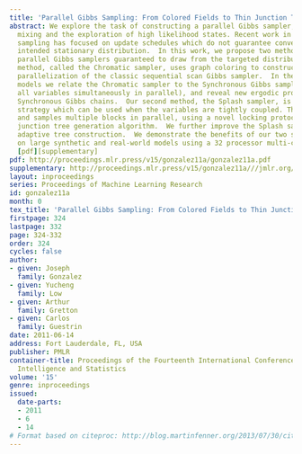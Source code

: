 ```yaml
---
title: 'Parallel Gibbs Sampling: From Colored Fields to Thin Junction Trees'
abstract: We explore the task of constructing a parallel Gibbs sampler, to both improve
  mixing and the exploration of high likelihood states. Recent work in parallel Gibbs
  sampling has focused on update schedules which do not guarantee convergence to the
  intended stationary distribution.  In this work, we propose two methods to construct
  parallel Gibbs samplers guaranteed to draw from the targeted distribution. The first
  method, called the Chromatic sampler, uses graph coloring to construct a direct
  parallelization of the classic sequential scan Gibbs sampler.  In the case of 2-colorable
  models we relate the Chromatic sampler to the Synchronous Gibbs sampler (which draws
  all variables simultaneously in parallel), and reveal new ergodic properties of
  Synchronous Gibbs chains.  Our second method, the Splash sampler, is a complementary
  strategy which can be used when the variables are tightly coupled. This constructs
  and samples multiple blocks in parallel, using a novel locking protocol and an iterative
  junction tree generation algorithm.  We further improve the Splash sampler through
  adaptive tree construction.  We demonstrate the benefits of our two sampling algorithms
  on large synthetic and real-world models using a 32 processor multi-core system.
  [pdf][supplementary]
pdf: http://proceedings.mlr.press/v15/gonzalez11a/gonzalez11a.pdf
supplementary: http://proceedings.mlr.press/v15/gonzalez11a///jmlr.org/proceedings/papers/v15/gonzalez11a/gonzalez11aSupple.pdf
layout: inproceedings
series: Proceedings of Machine Learning Research
id: gonzalez11a
month: 0
tex_title: 'Parallel Gibbs Sampling: From Colored Fields to Thin Junction Trees'
firstpage: 324
lastpage: 332
page: 324-332
order: 324
cycles: false
author:
- given: Joseph
  family: Gonzalez
- given: Yucheng
  family: Low
- given: Arthur
  family: Gretton
- given: Carlos
  family: Guestrin
date: 2011-06-14
address: Fort Lauderdale, FL, USA
publisher: PMLR
container-title: Proceedings of the Fourteenth International Conference on Artificial
  Intelligence and Statistics
volume: '15'
genre: inproceedings
issued:
  date-parts:
  - 2011
  - 6
  - 14
# Format based on citeproc: http://blog.martinfenner.org/2013/07/30/citeproc-yaml-for-bibliographies/
---
```

